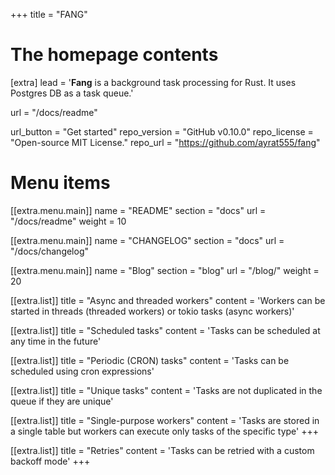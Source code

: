 +++
title = "FANG"


# The homepage contents
[extra]
lead = '<b>Fang</b> is a background task processing for Rust. It uses Postgres DB as a task queue.'

url = "/docs/readme"

url_button = "Get started"
repo_version = "GitHub v0.10.0"
repo_license = "Open-source MIT License."
repo_url = "https://github.com/ayrat555/fang"

# Menu items
[[extra.menu.main]]
name = "README"
section = "docs"
url = "/docs/readme"
weight = 10

[[extra.menu.main]]
name = "CHANGELOG"
section = "docs"
url = "/docs/changelog"

[[extra.menu.main]]
name = "Blog"
section = "blog"
url = "/blog/"
weight = 20

[[extra.list]]
title = "Async and threaded workers"
content = 'Workers can be started in threads (threaded workers) or tokio tasks (async workers)'

[[extra.list]]
title = "Scheduled tasks"
content = 'Tasks can be scheduled at any time in the future'

[[extra.list]]
title = "Periodic (CRON) tasks"
content = 'Tasks can be scheduled using cron expressions'

[[extra.list]]
title = "Unique tasks"
content = 'Tasks are not duplicated in the queue if they are unique'

[[extra.list]]
title = "Single-purpose workers"
content = 'Tasks are stored in a single table but workers can execute only tasks of the specific type'
+++

[[extra.list]]
title = "Retries"
content = 'Tasks can be retried with a custom backoff mode'
+++

